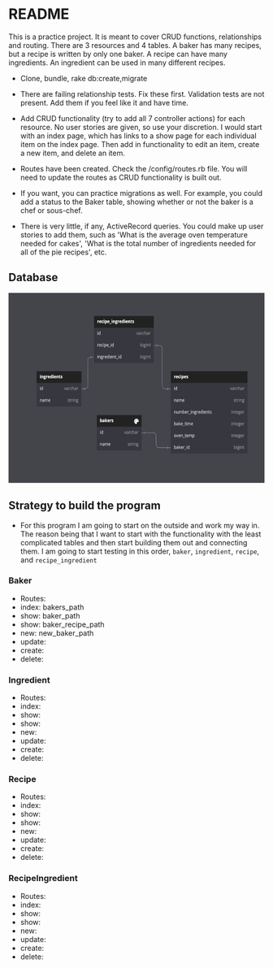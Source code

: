 # README

This is a practice project.  It is meant to cover CRUD functions, relationships and routing.  There are 3 resources and 4 tables.  A baker has many recipes, but a recipe is written by only one baker.  A recipe can have many ingredients.  An ingredient can be used in many different recipes.

* Clone, bundle, rake db:create,migrate

* There are failing relationship tests.  Fix these first.  Validation tests are not present.  Add them if you feel like it and have time.

* Add CRUD functionality (try to add all 7 controller actions) for each resource.  No user stories are given, so use your discretion.  I would start with an index page, which has links to a show page for each individual item on the index page.  Then add in functionality to edit an item, create a new item, and delete an item.

* Routes have been created.  Check the /config/routes.rb file.  You will need to update the routes as CRUD functionality is built out.

* If you want, you can practice migrations as well.  For example, you could add a status to the Baker table, showing whether or not the baker is a chef or sous-chef.  

* There is very little, if any, ActiveRecord queries.  You could make up user stories to add them, such as 'What is the average oven temperature needed for cakes', 'What is the total number of ingredients needed for all of the pie recipes', etc.

## Database

<div align="center"> 
  <img src="./app/assets/images/db_visual.png" alt="A visual of the database" width="574" height="374" />
</div>

## Strategy to build the program
- For this program I am going to start on the outside and work my way in. The reason being that I want to start with the functionality with the least complicated tables and then start building them out and connecting them. I am going to start testing in this order, `baker`, `ingredient`, `recipe`, and `recipe_ingredient`

### Baker
 - Routes: 
  - index: bakers_path
  - show: baker_path
  - show: baker_recipe_path
  - new: new_baker_path
  - update:
  - create:
  - delete:

### Ingredient
 - Routes: 
  - index:
  - show:
  - show:
  - new:
  - update:
  - create:
  - delete:

### Recipe
 - Routes: 
  - index:
  - show:
  - show:
  - new:
  - update:
  - create:
  - delete:

### RecipeIngredient
 - Routes: 
  - index:
  - show: 
  - show: 
  - new:
  - update:
  - create:
  - delete:





